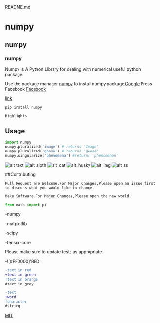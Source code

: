 README.md


# numpy

## numpy

### numpy

Numpy is A Python Library for dealing with numerical useful python package.

Use the package manager [numpy](https://pip.pypa.io/en/stable/) to install numpy package.[Google](google.com)
Press Facebook
[Facebook](www.facebook.com)
[]()

[link](www.google.com)

```bash
pip install numpy
```

```
Highlights
```


## Usage

```python
import numpy
numpy.pluralized('image') # returns 'Image'
numpy.pluralized('goose') # returns 'geese'
numpy.singularize('phenomena') #returns 'phenomenon'
```


![alt text](https://www.stellaandchewys.com/wp-content/uploads/maplechristmas.jpg)
![alt_sloth](https://static01.nyt.com/images/2014/01/28/science/28SLOT_SPAN/28SLOT-jumbo.jpg)
![alt_cat](https://www.pngitem.com/pimgs/m/189-1892650_husky-puppy-png-transparent-siberian-husky-png-png.png)
![alt_husky](https://previews.123rf.com/images/belckatasamaya/belckatasamaya1808/belckatasamaya180800001/105974128-winter-husky-dog-with-a-funny-face-blue-eyes-and-big-nose.jpg)
![alt_img](https://res.cloudinary.com/hito/image/upload/v1583313817/2552907244770286.jpg)
![alt_ss](https://dl.dropbox.com/s/kg28j1quzkth44m/apr-319.png?dl=0)


##Contributing

```
Pull Request are Welcome.For Major Changes,Please open an issue first to discuss what you would like to change.
```

```
Make Software.For Major Changes,Please open the new world.
```

```python
from math import pi
```
-numpy

-matplotlib

-scipy

-tensor-core

Please make sure to update tests as appropriate.

-![#FF0000]'RED'

```diff
-text in red
+text in green
!text in orange
#text in grey
```

```diff
-text
+word
!character
#string
```

[MIT](https://choosealicense.com/licenses/mit/)
